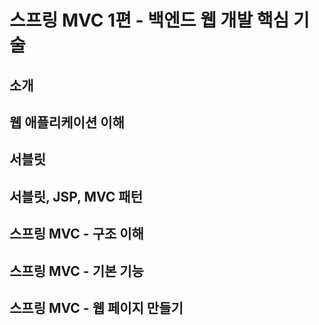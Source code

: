# 스프링 MVC 1편 - 백엔드 웹 개발 핵심 기술

## 소개

## 웹 애플리케이션 이해

## 서블릿

## 서블릿, JSP, MVC 패턴

## 스프링 MVC - 구조 이해

## 스프링 MVC - 기본 기능

## 스프링 MVC - 웹 페이지 만들기